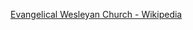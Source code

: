﻿[Evangelical Wesleyan Church - Wikipedia](https://en.wikipedia.org/wiki/Evangelical_Wesleyan_Church)